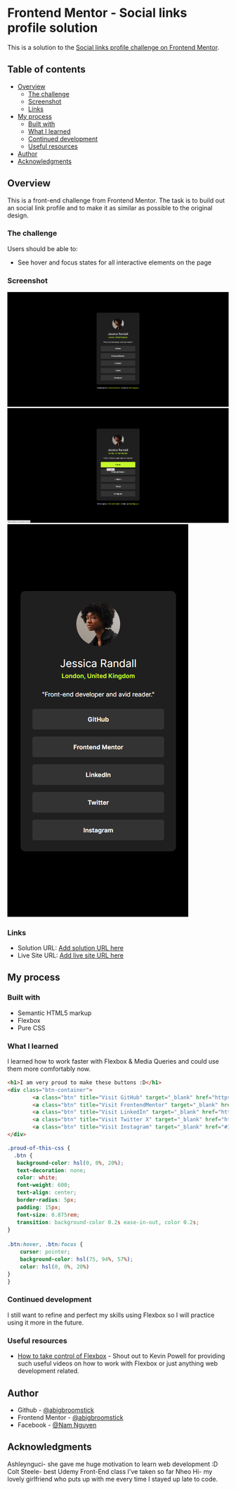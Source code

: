 # Frontend Mentor - Social links profile solution

This is a solution to the [Social links profile challenge on Frontend Mentor](https://www.frontendmentor.io/challenges/social-links-profile-UG32l9m6dQ).

## Table of contents

- [Overview](#overview)
  - [The challenge](#the-challenge)
  - [Screenshot](#screenshot)
  - [Links](#links)
- [My process](#my-process)
  - [Built with](#built-with)
  - [What I learned](#what-i-learned)
  - [Continued development](#continued-development)
  - [Useful resources](#useful-resources)
- [Author](#author)
- [Acknowledgments](#acknowledgments)


## Overview
This is a front-end challenge from Frontend Mentor. The task is to build out an social link profile and to make it as similar as possible to the original design.

### The challenge

Users should be able to:

- See hover and focus states for all interactive elements on the page

### Screenshot

![Desktop](./Screenshot%20(desktop).png)
![Active](./Screenshot%20(active).png)
![Mobile](./Screenshot%20(mobile).png)


### Links

- Solution URL: [Add solution URL here](https://your-solution-url.com)
- Live Site URL: [Add live site URL here](https://your-live-site-url.com)

## My process

### Built with

- Semantic HTML5 markup
- Flexbox
- Pure CSS

### What I learned

I learned how to work faster with Flexbox & Media Queries and could use them more comfortably now.

```html
<h1>I am very proud to make these buttons :D</h1>
<div class="btn-container">
        <a class="btn" title="Visit GitHub" target="_blank" href="https://github.com/abigbroomstick">GitHub</a>
        <a class="btn" title="Visit FrontendMentor" target="_blank" href="https://www.frontendmentor.io/profile/abigbroomstick">Frontend Mentor</a>
        <a class="btn" title="Visit LinkedIn" target="_blank" href="https://www.linkedin.com/in/albert-nguyen-380218270/">LinkedIn</a>
        <a class="btn" title="Visit Twitter X" target="_blank" href="https://x.com/AlbertN38734367">Twitter</a>
        <a class="btn" title="Visit Instagram" target="_blank" href="#Instagram">Instagram</a>
</div>
```
```css
.proud-of-this-css {
  .btn {
   background-color: hsl(0, 0%, 20%);
   text-decoration: none;
   color: white;
   font-weight: 600;
   text-align: center;
   border-radius: 5px;
   padding: 15px;
   font-size: 0.875rem;
   transition: background-color 0.2s ease-in-out, color 0.2s;
}

.btn:hover, .btn:focus {
    cursor: pointer;
    background-color: hsl(75, 94%, 57%);
    color: hsl(0, 0%, 20%)
}
}
```
### Continued development

I still want to refine and perfect my skills using Flexbox so I will practice using it more in the future.

### Useful resources

- [How to take control of Flexbox](https://youtu.be/Ns12ALe8aqI?si=eq2fQFD8bN3mjDHq) - Shout out to Kevin Powell for providing such useful videos on how to work with Flexbox or just anything web development related.

## Author

- Github - [@abigbroomstick](https://github.com/abigbroomstick)
- Frontend Mentor - [@abigbroomstick](https://www.frontendmentor.io/profile/abigbroomstick)
- Facebook - [@Nam Nguyen](https://www.facebook.com/nam.nguyenbathanh/)

## Acknowledgments

Ashleynguci- she gave me huge motivation to learn web development :D
Colt Steele- best Udemy Front-End class I've taken so far
Nheo Hi- my lovely girlfriend who puts up with me every time I stayed up late to code.
